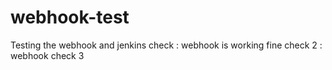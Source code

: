 # webhook-test
Testing the webhook and jenkins
check : webhook is working fine 
check 2 : webhook
check 3 
